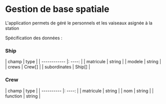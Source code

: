 # Gestion de base spatiale

L'application permets de géré le personnels et les vaiseaux asignée à la station

Spécification des données :

### Ship


| champ        | type   |
| ------------ |: ----: |
| matricule    | string |
| modele       | string |
| crews        | Crew[] |
| subordinates | Ship[] |


### Crew


| champ      | type   |
| ---------- |: ----: |
| matricule  | string |
| nom        | string |
| function   | string |
